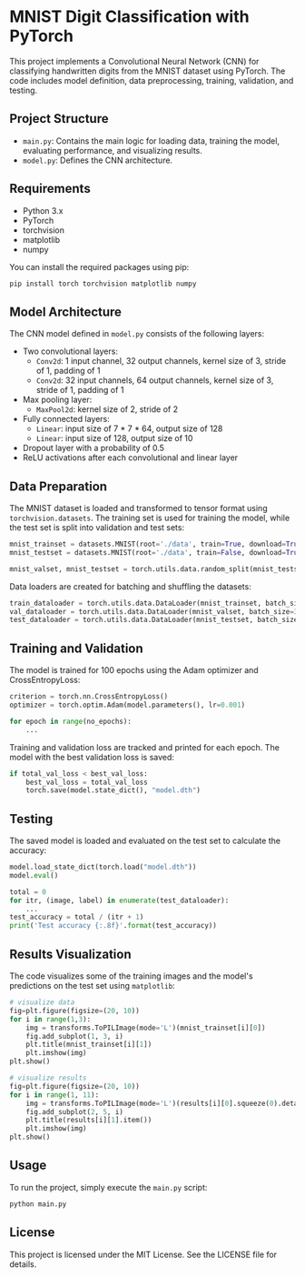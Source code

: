 
# MNIST Digit Classification with PyTorch

This project implements a Convolutional Neural Network (CNN) for classifying handwritten digits from the MNIST dataset using PyTorch. The code includes model definition, data preprocessing, training, validation, and testing.

## Project Structure

- `main.py`: Contains the main logic for loading data, training the model, evaluating performance, and visualizing results.
- `model.py`: Defines the CNN architecture.

## Requirements

- Python 3.x
- PyTorch
- torchvision
- matplotlib
- numpy

You can install the required packages using pip:

```bash
pip install torch torchvision matplotlib numpy
```

## Model Architecture

The CNN model defined in `model.py` consists of the following layers:

- Two convolutional layers:
  - `Conv2d`: 1 input channel, 32 output channels, kernel size of 3, stride of 1, padding of 1
  - `Conv2d`: 32 input channels, 64 output channels, kernel size of 3, stride of 1, padding of 1
- Max pooling layer:
  - `MaxPool2d`: kernel size of 2, stride of 2
- Fully connected layers:
  - `Linear`: input size of 7 * 7 * 64, output size of 128
  - `Linear`: input size of 128, output size of 10
- Dropout layer with a probability of 0.5
- ReLU activations after each convolutional and linear layer

## Data Preparation

The MNIST dataset is loaded and transformed to tensor format using `torchvision.datasets`. The training set is used for training the model, while the test set is split into validation and test sets:

```python
mnist_trainset = datasets.MNIST(root='./data', train=True, download=True, transform=transforms.ToTensor())
mnist_testset = datasets.MNIST(root='./data', train=False, download=True, transform=transforms.ToTensor())

mnist_valset, mnist_testset = torch.utils.data.random_split(mnist_testset, [int(0.9 * len(mnist_testset)), int(0.1 * len(mnist_testset))])
```

Data loaders are created for batching and shuffling the datasets:

```python
train_dataloader = torch.utils.data.DataLoader(mnist_trainset, batch_size=64, shuffle=True)
val_dataloader = torch.utils.data.DataLoader(mnist_valset, batch_size=32, shuffle=False)
test_dataloader = torch.utils.data.DataLoader(mnist_testset, batch_size=32, shuffle=False)
```

## Training and Validation

The model is trained for 100 epochs using the Adam optimizer and CrossEntropyLoss:

```python
criterion = torch.nn.CrossEntropyLoss()
optimizer = torch.optim.Adam(model.parameters(), lr=0.001)

for epoch in range(no_epochs):
    ...
```

Training and validation loss are tracked and printed for each epoch. The model with the best validation loss is saved:

```python
if total_val_loss < best_val_loss:
    best_val_loss = total_val_loss
    torch.save(model.state_dict(), "model.dth")
```

## Testing

The saved model is loaded and evaluated on the test set to calculate the accuracy:

```python
model.load_state_dict(torch.load("model.dth"))
model.eval()

total = 0
for itr, (image, label) in enumerate(test_dataloader):
    ...
test_accuracy = total / (itr + 1)
print('Test accuracy {:.8f}'.format(test_accuracy))
```

## Results Visualization

The code visualizes some of the training images and the model's predictions on the test set using `matplotlib`:

```python
# visualize data
fig=plt.figure(figsize=(20, 10))
for i in range(1,3):
    img = transforms.ToPILImage(mode='L')(mnist_trainset[i][0])
    fig.add_subplot(1, 3, i)
    plt.title(mnist_trainset[i][1])
    plt.imshow(img)
plt.show()

# visualize results
fig=plt.figure(figsize=(20, 10))
for i in range(1, 11):
    img = transforms.ToPILImage(mode='L')(results[i][0].squeeze(0).detach().cpu())
    fig.add_subplot(2, 5, i)
    plt.title(results[i][1].item())
    plt.imshow(img)
plt.show()
```

## Usage

To run the project, simply execute the `main.py` script:

```bash
python main.py
```

## License

This project is licensed under the MIT License. See the LICENSE file for details.
